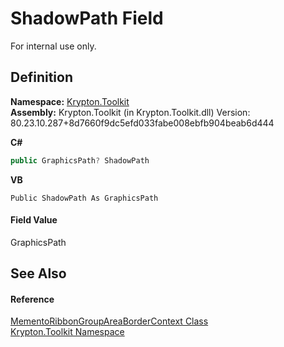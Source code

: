 # ShadowPath Field


For internal use only.



## Definition
**Namespace:** <a href="79d2eac2-21f4-54ff-7552-b20c33c30600.md">Krypton.Toolkit</a>  
**Assembly:** Krypton.Toolkit (in Krypton.Toolkit.dll) Version: 80.23.10.287+8d7660f9dc5efd033fabe008ebfb904beab6d444

**C#**
``` C#
public GraphicsPath? ShadowPath
```
**VB**
``` VB
Public ShadowPath As GraphicsPath
```



#### Field Value
GraphicsPath

## See Also


#### Reference
<a href="c2d78dd2-24d8-3297-2b06-70f90fe690f2.md">MementoRibbonGroupAreaBorderContext Class</a>  
<a href="79d2eac2-21f4-54ff-7552-b20c33c30600.md">Krypton.Toolkit Namespace</a>  
